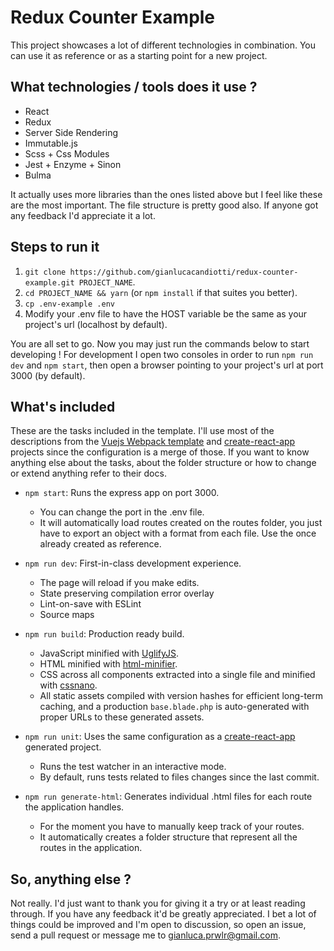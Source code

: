 # Redux Counter Example

This project showcases a lot of different technologies in combination. You can use it as reference or as a starting point for a new project.

## What technologies / tools does it use ?

* React
* Redux
* Server Side Rendering
* Immutable.js
* Scss + Css Modules
* Jest + Enzyme + Sinon
* Bulma

It actually uses more libraries than the ones listed above but I feel like these are the most important. The file structure is pretty good also. If anyone got any feedback I'd appreciate it a lot.

## Steps to run it

1. `git clone https://github.com/gianlucacandiotti/redux-counter-example.git PROJECT_NAME`.
2. `cd PROJECT_NAME && yarn` (or `npm install` if that suites you better).
3. `cp .env-example .env`
4. Modify your .env file to have the HOST variable be the same as your project's url (localhost by default).

You are all set to go. Now you may just run the commands below to start developing ! For development I open two consoles in order to run `npm run dev` and `npm start`, then open a browser pointing to your project's url at port 3000 (by default).

## What's included

These are the tasks included in the template. I'll use most of the descriptions from the [Vuejs Webpack template](https://github.com/vuejs-templates/webpack) and [create-react-app](https://github.com/facebookincubator/create-react-app) projects since the configuration is a merge of those. If you want to know anything else about the tasks, about the folder structure or how to change or extend anything refer to their docs.

- `npm start`: Runs the express app on port 3000.
  - You can change the port in the .env file.
  - It will automatically load routes created on the routes folder, you just have to export an object with a format from each file. Use the once already created as reference.

- `npm run dev`: First-in-class development experience.
  - The page will reload if you make edits.
  - State preserving compilation error overlay
  - Lint-on-save with ESLint
  - Source maps

- `npm run build`: Production ready build.
  - JavaScript minified with [UglifyJS](https://github.com/mishoo/UglifyJS2).
  - HTML minified with [html-minifier](https://github.com/kangax/html-minifier).
  - CSS across all components extracted into a single file and minified with [cssnano](https://github.com/ben-eb/cssnano).
  - All static assets compiled with version hashes for efficient long-term caching, and a production `base.blade.php` is auto-generated with proper URLs to these generated assets.

- `npm run unit`: Uses the same configuration as a [create-react-app](https://github.com/facebookincubator/create-react-app) generated project.
  - Runs the test watcher in an interactive mode.
  - By default, runs tests related to files changes since the last commit.

- `npm run generate-html`: Generates individual .html files for each route the application handles.
  - For the moment you have to manually keep track of your routes.
  - It automatically creates a folder structure that represent all the routes in the application.

## So, anything else ?

Not really. I'd just want to thank you for giving it a try or at least reading through. If you have any feedback it'd be greatly appreciated. I bet a lot of things could be improved and I'm open to discussion, so open an issue, send a pull request or message me to gianluca.prwlr@gmail.com.
